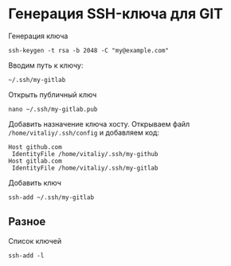 # Генерация SSH-ключа для GIT

Генерация ключа

    ssh-keygen -t rsa -b 2048 -C "my@example.com"

Вводим путь к ключу:

    ~/.ssh/my-gitlab

Открыть публичный ключ

    nano ~/.ssh/my-gitlab.pub

Добавить назначение ключа хосту.
Открываем файл `/home/vitaliy/.ssh/config` и добавляем код:

    Host github.com
     IdentityFile /home/vitaliy/.ssh/my-github
    Host gitlab.com
     IdentityFile /home/vitaliy/.ssh/my-gitlab

Добавить ключ

    ssh-add ~/.ssh/my-gitlab

## Разное

Список ключей

    ssh-add -l
